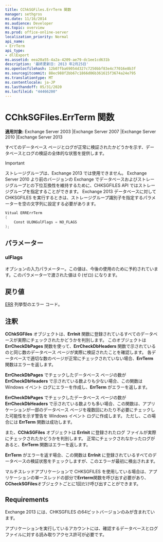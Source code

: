 ```yaml
---
title: CChkSGFiles.ErrTerm 関数
manager: sethgros
ms.date: 11/16/2014
ms.audience: Developer
ms.topic: overview
ms.prod: office-online-server
localization_priority: Normal
api_name:
- ErrTerm
api_type:
- dllExport
ms.assetid: eea20a55-4a2a-4209-ae79-dc1ee1cd631b
description: '最終更新日: 2013 年2月25日'
ms.openlocfilehash: 12b07fba69054d327c7250bbf83e4c77016e8b3f
ms.sourcegitcommit: 88ec988f2bb67c1866d06b361615f3674a24e795
ms.translationtype: MT
ms.contentlocale: ja-JP
ms.lasthandoff: 05/31/2020
ms.locfileid: "44466200"
---
```

# <a name="cchksgfileserrterm-function"></a>CChkSGFiles.ErrTerm 関数
  
**適用対象:** Exchange Server 2003 |Exchange Server 2007 |Exchange Server 2010 |Exchange Server 2013
  
すべてのデータベース ページとログが正常に検証されたかどうかを示す、データベースとログの検証の全体的な状態を提供します。
  
> [!IMPORTANT]
> ストレージグループは、Exchange 2013 では使用できません。 Exchange Server 2010 より前のバージョンの Exchange でデータベースおよびストレージグループとの下位互換性を維持するために、CHKSGFILES API ではストレージグループを指定することができます。 Exchange 2013 データベースに対して CHKSGFILES を実行するときは、ストレージグループ識別子を指定するパラメーターを空の文字列に設定する必要があります。 
  
```cs
Vitual ERRErrTerm 
(
    Const ULONGulFlags = NO_FLAGS
);

```

## <a name="parameters"></a>パラメーター

### <a name="ulflags"></a>ulFlags
  
オプションの入力パラメーター。この値は、今後の使用のために予約されています。このパラメーターで渡された値は 0 (ゼロ) になります。
    
## <a name="return-value"></a>戻り値

[ERR](cchksgfiles-err-enumeration.md) 列挙型のエラー コード。 
  
## <a name="remarks"></a>注釈

**CChkSGFiles** オブジェクトは、**ErrInit** 関数に登録されているすべてのデータベースが実際にチェックされたかどうかを判別します。 このオブジェクトは **ErrCheckDbPages** 関数を使って、**ErrCheckDbHeaders** 関数で示されているのと同じ数のデータベース ページが実際に検証されたことを確認します。 各データベースで適切な数のページが正常にチェックされていない場合、**ErrTerm** 関数はエラーを返します。 
  
**ErrCheckDbPages** でチェックしたデータベース ページの数が **ErrCheckDbHeaders** で示されている数よりも少ない場合、この関数は Windows イベント ログにエラーを作成し、**ErrTerm** がエラーを返します。 
  
**ErrCheckDbPages** でチェックしたデータベース ページの数が **ErrCheckDbHeaders** で示されている数よりも多い場合、この関数は、アプリケーションが一部のデータベース ページを複数回にわたり不必要にチェックした可能性を示す警告を Windows イベント ログに作成します。 ただし、この場合には **ErrTerm** 関数は成功します。 
  
また、**CChkSGFiles** オブジェクトは **ErrInit** に登録されたログ ファイルが実際にチェックされたかどうかを判別します。 正常にチェックされなかったログがあると、**ErrTerm** 関数はエラーを返します。 
  
**ErrTerm** がエラーを返す場合、この関数は **ErrInit** に登録されているすべてのデータベースの検証状態をチェックしますが、このエラーが最初に検出されます。
  
マルチスレッドアプリケーションで CHKSGFILES を使用している場合は、アプリケーションの単一スレッドの部分で**Errterm**関数を呼び出す必要があり、 **CCheckSGFiles**オブジェクトごとに1回だけ呼び出すことができます。 
  
## <a name="requirements"></a>Requirements

Exchange 2013 には、CHKSGFILES の64ビットバージョンのみが含まれています。
  
アプリケーションを実行しているアカウントには、確認するデータベースとログ ファイルに対する読み取りアクセス許可が必要です。
  

